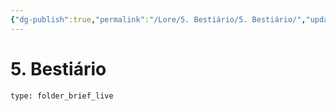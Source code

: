 ```yaml
---
{"dg-publish":true,"permalink":"/Lore/5. Bestiário/5. Bestiário/","updated":"2025-06-25T07:36:50.988-03:00"}
---
```


# 5. Bestiário
 
```ccard
type: folder_brief_live
```
 

